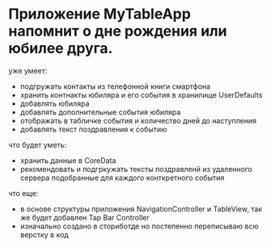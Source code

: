 # Приложение MyTableApp напомнит о дне рождения или юбилее друга.


уже умеет: 
- подгружать контакты из телефонной книги смартфона
- хранить контнакты юбиляра и его события в хранилище UserDefaults
- добавлять юбиляра
- добавлять дополнительные события юбиляра
- отображать в табличке события и количество дней до наступления
- добавлять текст поздравления к событию

что будет уметь:
- хранить данные в CoreData
- рекомендовать и подгркужать тексты поздравленй из удаленного сервера подобранные для каждого конткретного события

что еще:
- в основе структуры приложения NavigationController и TableView, так же будет добавлен Tap Bar Controller
- изначально создано в сториботде но постепенно переписываю всю верстку в код
